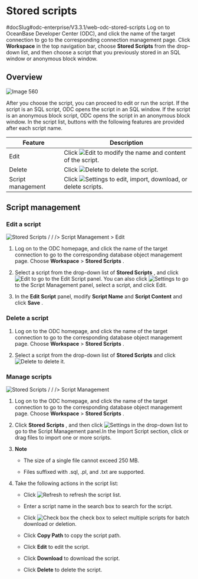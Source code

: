 Stored scripts 
===================================
#docSlug#odc-enterprise/V3.3.1/web-odc-stored-scripts
Log on to OceanBase Developer Center (ODC), and click the name of the target connection to go to the corresponding connection management page. Click **Workspace** in the top navigation bar, choose **Stored Scripts** from the drop-down list, and then choose a script that you previously stored in an SQL window or anonymous block window. 

Overview 
-----------------------------

![Image 560](https://help-static-aliyun-doc.aliyuncs.com/assets/img/en-US/2295211561/p269155.png)

After you choose the script, you can proceed to edit or run the script. If the script is an SQL script, ODC opens the script in an SQL window. If the script is an anonymous block script, ODC opens the script in an anonymous block window. In the script list, buttons with the following features are provided after each script name.


|      Feature      |                                                                     Description                                                                      |
|-------------------|------------------------------------------------------------------------------------------------------------------------------------------------------|
| Edit              | Click  ![Edit](https://help-static-aliyun-doc.aliyuncs.com/assets/img/en-US/4384511561/p424761.jpg) to modify the name and content of the script.    |
| Delete            | Click ![Delete](https://help-static-aliyun-doc.aliyuncs.com/assets/img/en-US/4384511561/p424762.jpg) to delete the script.                           |
| Script management | Click ![Settings](https://help-static-aliyun-doc.aliyuncs.com/assets/img/en-US/4384511561/p424763.jpg) to edit, import, download, or delete scripts. |



Script management 
--------------------------------------

### Edit a script 

![Stored Scripts / / /> Script Management > Edit](https://help-static-aliyun-doc.aliyuncs.com/assets/img/en-US/2295211561/p424769.png)

1. Log on to the ODC homepage, and click the name of the target connection to go to the corresponding database object management page. Choose **Workspace** \> **Stored Scripts** .

   

2. Select a script from the drop-down list of **Stored Scripts** , and click ![Edit](https://help-static-aliyun-doc.aliyuncs.com/assets/img/en-US/4384511561/p424782.jpg) to go to the Edit Script panel. You can also click ![Settings](https://help-static-aliyun-doc.aliyuncs.com/assets/img/en-US/4384511561/p424763.jpg) to go to the Script Management panel, select a script, and click Edit.

   

3. In the **Edit Script** panel, modify **Script Name** and **Script Content** and click **Save** .

   




### Delete a script 

1. Log on to the ODC homepage, and click the name of the target connection to go to the corresponding database object management page. Choose **Workspace** \> **Stored Scripts** .

   

2. Select a script from the drop-down list of **Stored Scripts** and click ![Delete](https://help-static-aliyun-doc.aliyuncs.com/assets/img/en-US/4384511561/p424762.jpg) to delete it.

   




### Manage scripts 

![Stored Scripts / / /> Script Management](https://help-static-aliyun-doc.aliyuncs.com/assets/img/en-US/2295211561/p424794.png)

1. Log on to the ODC homepage, and click the name of the target connection to go to the corresponding database object management page. Choose **Workspace** \> **Stored Scripts** .

   

2. Click **Stored Scripts** , and then click ![Settings](https://help-static-aliyun-doc.aliyuncs.com/assets/img/en-US/4384511561/p424763.jpg) in the drop-down list to go to the Script Management panel.In the Import Script section, click or drag files to import one or more scripts.

   

3.
   **Note**

   
   * The size of a single file cannot exceed 250 MB.

     
   
   * Files suffixed with .sql, .pl, and .txt are supported.

     
   

   
   

4. Take the following actions in the script list: 

   * Click ![Refresh](https://help-static-aliyun-doc.aliyuncs.com/assets/img/en-US/4384511561/p424801.jpg) to refresh the script list.

     
   
   * Enter a script name in the search box to search for the script.

     
   
   * Click ![Check box](https://help-static-aliyun-doc.aliyuncs.com/assets/img/en-US/4384511561/p424802.jpg) the check box to select multiple scripts for batch download or deletion.

     
   
   * Click **Copy Path** to copy the script path.

     
   
   * Click **Edit** to edit the script.

     
   
   * Click **Download** to download the script.

     
   
   * Click **Delete** to delete the script.

     
   

   



